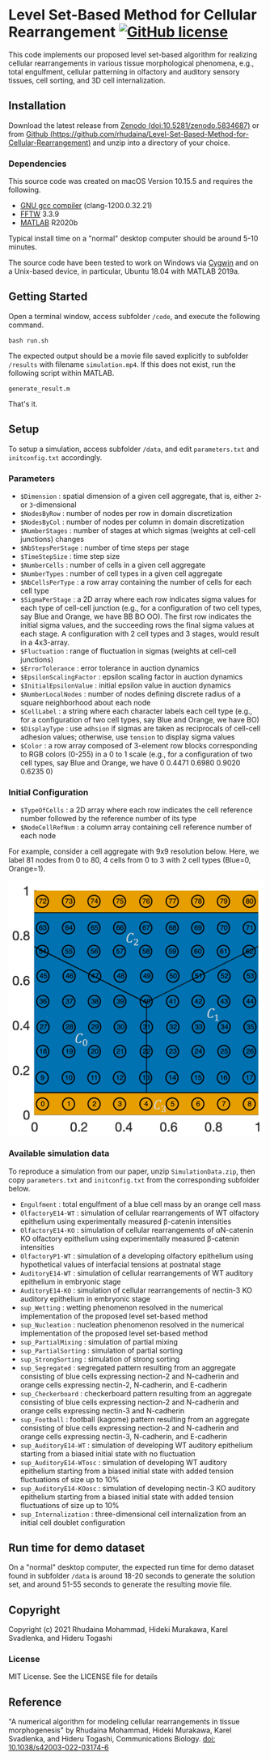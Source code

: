 # Level Set-Based Method for Cellular Rearrangement [![GitHub license](https://img.shields.io/badge/license-MIT-blue.svg?style=flat-square)](https://github.com/rhudaina/Level-Set-Based-Method-for-Cellular-Rearrangement/blob/main/LICENSE)

This code implements our proposed level set-based algorithm for realizing cellular rearrangements in various tissue morphological phenomena, e.g., total engulfment, cellular patterning in olfactory and auditory sensory tissues, cell sorting, and 3D cell internalization.

## Installation ##

Download the latest release from [Zenodo (doi:10.5281/zenodo.5834687)](https://doi.org/10.5281/zenodo.5834687) or from [Github (https://github.com/rhudaina/Level-Set-Based-Method-for-Cellular-Rearrangement)](https://github.com/rhudaina/Level-Set-Based-Method-for-Cellular-Rearrangement) and unzip into a directory of your choice. 

### Dependencies ###

This source code was created on macOS Version 10.15.5 and requires the following.
* [GNU gcc compiler](https://gcc.gnu.org/install/index.html) (clang-1200.0.32.21)
* [FFTW](http://www.fftw.org/download.html) 3.3.9
* [MATLAB](https://www.mathworks.com/products/get-matlab.html) R2020b

Typical install time on a "normal" desktop computer should be around 5-10 minutes.

The source code have been tested to work on Windows via [Cygwin](https://www.cygwin.com) and on a Unix-based device, in particular, Ubuntu 18.04 with MATLAB 2019a.

## Getting Started ##

Open a terminal window, access subfolder `/code`, and execute the following command.
```
bash run.sh
```
The expected output should be a movie file saved explicitly to subfolder `/results` with filename `simulation.mp4`.
If this does not exist, run the following script within MATLAB.
```
generate_result.m
```
 That's it.

## Setup ##

To setup a simulation, access subfolder `/data`, and edit `parameters.txt` and `initconfig.txt` accordingly.

### Parameters ###

* `$Dimension` : spatial dimension of a given cell aggregate, that is, either `2`- or `3`-dimensional 
* `$NodesByRow` : number of nodes per row in domain discretization
* `$NodesByCol` : number of nodes per column in domain discretization
* `$NumberStages` : number of stages at which sigmas (weights at cell-cell junctions) changes 
* `$NbStepsPerStage` : number of time steps per stage
* `$TimeStepSize` : time step size
* `$NumberCells` : number of cells in a given cell aggregate
* `$NumberTypes` : number of cell types in a given cell aggregate
* `$NbCellsPerType` : a row array containing the number of cells for each cell type
* `$SigmaPerStage` : a 2D array where each row indicates sigma values for each type of cell-cell junction (e.g., for a configuration of two cell types, say Blue and Orange, we have BB BO OO). The first row indicates the initial sigma values, and the succeeding rows the final sigma values at each stage. A configuration with 2 cell types and 3 stages, would result in a 4x3-array.
* `$Fluctuation` : range of fluctuation in sigmas (weights at cell-cell junctions)
* `$ErrorTolerance` : error tolerance in auction dynamics
* `$EpsilonScalingFactor` : epsilon scaling factor in auction dynamics
* `$InitialEpsilonValue` : initial epsilon value in auction dynamics
* `$NumberLocalNodes` : number of nodes defining discrete radius of a square neighborhood about each node
* `$CellLabel` : a string where each character labels each cell type (e.g., for a configuration of two cell types, say Blue and Orange, we have BO)
* `$DisplayType` : use `adhsion` if sigmas are taken as reciprocals of cell-cell adhesion values; otherwise, use `tension` to display sigma values
* `$Color` : a row array composed of 3-element row blocks corresponding to RGB colors (0-255) in a 0 to 1 scale (e.g., for a configuration of two cell types, say Blue and Orange, we have 0 0.4471 0.6980 0.9020 0.6235 0)

### Initial Configuration ###

* `$TypeOfCells` : a 2D array where each row indicates the cell reference number followed by the reference number of its type
* `$NodeCellRefNum` : a column array containing cell reference number of each node

For example, consider a cell aggregate with 9x9 resolution below. Here, we label 81 nodes from 0 to 80, 4 cells from 0 to 3 with 2 cell types (Blue=0, Orange=1).

<img src="https://github.com/rhudaina/Level-Set-Based-Method-for-Cellular-Rearrangement/blob/main/nodereference.png" width="700">

### Available simulation data ###
To reproduce a simulation from our paper, unzip `SimulationData.zip`, then copy `parameters.txt` and `initconfig.txt` from the corresponding subfolder below.
* `Engulfment` : total engulfment of a blue cell mass by an orange cell mass
* `OlfactoryE14-WT` : simulation of cellular rearrangements of WT olfactory epithelium using experimentally measured β-catenin intensities
* `OlfactoryE14-KO` : simulation of cellular rearrangements of αN-catenin KO olfactory epithelium using experimentally measured β-catenin intensities
* `OlfactoryP1-WT` : simulation of a developing olfactory epithelium using hypothetical values of interfacial tensions at postnatal stage
* `AuditoryE14-WT` : simulation of cellular rearrangements of WT auditory epithelium in embryonic stage
* `AuditoryE14-KO` : simulation of cellular rearrangements of nectin-3 KO auditory epithelium in embryonic stage
* `sup_Wetting` : wetting phenomenon resolved in the numerical implementation of the proposed level set-based method
* `sup_Nucleation` : nucleation phenomenon resolved in the numerical implementation of the proposed level set-based method
* `sup_PartialMixing` : simulation of partial mixing
* `sup_PartialSorting` : simulation of partial sorting
* `sup_StrongSorting` : simulation of strong sorting
* `sup_Segregated` : segregated pattern resulting from an aggregate consisting of blue cells expressing nection-2 and N-cadherin and orange cells expressing nectin-2, N-cadherin, and E-cadherin
* `sup_Checkerboard` : checkerboard pattern resulting from an aggregate consisting of blue cells expressing nection-2 and N-cadherin and orange cells expressing nectin-3 and N-cadherin
* `sup_Football` : football (kagome) pattern resulting from an aggregate consisting of blue cells expressing nection-2 and N-cadherin and orange cells expressing nectin-3, N-cadherin, and E-cadherin
* `sup_AuditoryE14-WT` : simulation of developing WT auditory epithelium starting from a biased initial state with no fluctuation
* `sup_AuditoryE14-WTosc` : simulation of developing WT auditory epithelium starting from a biased initial state with added tension fluctuations of size up to 10%
* `sup_AuditoryE14-KOosc` : simulation of developing nectin-3 KO auditory epithelium starting from a biased initial state with added tension fluctuations of size up to 10%
* `sup_Internalization` : three-dimensional cell internalization from an initial cell doublet configuration

## Run time for demo dataset ##

On a "normal" desktop computer, the expected run time for demo dataset found in subfolder `/data` is around 18-20 seconds to generate the solution set, and around 51-55 seconds to generate the resulting movie file.

## Copyright ##

Copyright (c) 2021 Rhudaina Mohammad, Hideki Murakawa, Karel Svadlenka, and Hideru Togashi


### License ###

MIT License. See the LICENSE file for details

## Reference ##

"A numerical algorithm for modeling cellular rearrangements in tissue morphogenesis" by Rhudaina Mohammad, Hideki Murakawa, Karel Svadlenka, and Hideru Togashi, Communications Biology. [doi: 10.1038/s42003-022-03174-6](https://www.nature.com/articles/s42003-022-03174-6)

